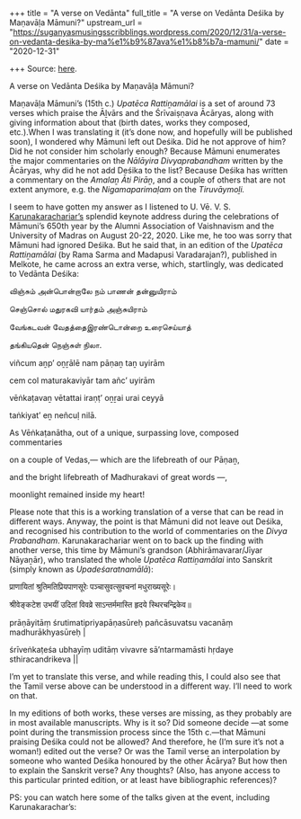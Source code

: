 +++
title = "A verse on Vedānta"
full_title = "A verse on Vedānta Deśika by Maṇavāḷa Māmuni?"
upstream_url = "https://suganyasmusingsscribblings.wordpress.com/2020/12/31/a-verse-on-vedanta-desika-by-ma%e1%b9%87ava%e1%b8%b7a-mamuni/"
date = "2020-12-31"

+++
Source: [here](https://suganyasmusingsscribblings.wordpress.com/2020/12/31/a-verse-on-vedanta-desika-by-ma%e1%b9%87ava%e1%b8%b7a-mamuni/).

A verse on Vedānta Deśika by Maṇavāḷa Māmuni?

Maṇavāḷa Māmuni’s (15th c.) *Upatēca Rattiṉamālai* is a set of around 73 verses which praise the Āḻvārs and the Śrīvaiṣṇava Ācāryas, along with giving information about that (birth dates, works they composed, etc.).When I was translating it (it’s done now, and hopefully will be published soon), I wondered why Māmuni left out Deśika. Did he not approve of him? Did he not consider him scholarly enough? Because Māmuni enumerates the major commentaries on the *Nālāyira Divyaprabandham* written by the Ācāryas, why did he not add Deśika to the list? Because Deśika has written a commentary on the *Amalaṉ Āti Pirāṉ*, and a couple of others that are not extent anymore, e.g. the *Nigamaparimaḷam* on the *Tiruvāymoḻi.*

I seem to have gotten my answer as I listened to U. Vē. V. S. [Karunakarachariar’s](https://www.facebook.com/nadadoor.ammal) splendid keynote address during the celebrations of Māmuni’s 650th year by the Alumni Association of Vaishnavism and the University of Madras on August 20-22, 2020. Like me, he too was sorry that Māmuni had ignored Deśika. But he said that, in an edition of the *Upatēca Rattiṉamālai* (by Rama Sarma and Madapusi Varadarajan?), published in Melkote, he came across an extra verse, which, startlingly, was dedicated to Vedānta Deśika:

விஞ்சும் அன்பொன்றாலே நம் பாணன் தன்னுயிராம்

செஞ்சொல் மதுரகவி யார்தம் அஞ்சுயிராம்

வேங்கடவன் வேதத்தைஇரண்டொன்றை உரைசெய்யாத்

தங்கியதென் நெஞ்சுள் நிலா.

viñcum aṉp’ oṉṟālē nam pāṇaṉ taṉ uyirām

cem col maturakaviyār tam añc’ uyirām

vēṅkaṭavaṉ vētattai iraṇṭ’ oṉṟai urai ceyyā

taṅkiyat’ eṉ neñcuḷ nilā.

As Vēṅkaṭanātha, out of a unique, surpassing love, composed commentaries

on a couple of Vedas,— which are the lifebreath of our Pāṇaṉ,

and the bright lifebreath of Madhurakavi of great words —,

moonlight remained inside my heart!

Please note that this is a working translation of a verse that can be read in different ways. Anyway, the point is that Māmuni did not leave out Deśika, and recognised his contribution to the world of commentaries on the *Divya Prabandham*. Karunakarachariar went on to back up the finding with another verse, this time by Māmuni’s grandson (Abhirāmavarar/Jīyar Nāyaṉār), who translated the whole *Upatēca Rattiṉamālai* into Sanskrit (simply known as *Upadeśaratnamālā*):

प्राणायितां श्रुतिमतिप्रियपाणसूरेः पञ्चासुवत्सुवचनां मधुराख्यसूरेः।

श्रीवेङ्कटेश उभयीं उदितां विवव्रे साऽन्तर्ममास्ति हृदये स्थिरचन्द्रिकेव॥

prāṇāyitāṃ śrutimatipriyapāṇasūreḥ pañcāsuvatsu vacanāṃ madhurākhyasūreḥ \|

śrīveṅkaṭeśa ubhayīṃ uditāṃ vivavre sā’ntarmamāsti hṛdaye sthiracandrikeva \|\|

I’m yet to translate this verse, and while reading this, I could also see that the Tamil verse above can be understood in a different way. I’ll need to work on that.

In my editions of both works, these verses are missing, as they probably are in most available manuscripts. Why is it so? Did someone decide —at some point during the transmission process since the 15th c.—that Māmuni praising Deśika could not be allowed? And therefore, he (I’m sure it’s not a woman!) edited out the verse? Or was the Tamil verse an interpolation by someone who wanted Deśika honoured by the other Ācārya? But how then to explain the Sanskrit verse? Any thoughts? (Also, has anyone access to this particular printed edition, or at least have bibliographic references)?

PS: you can watch here some of the talks given at the event, including Karunakarachar’s:
